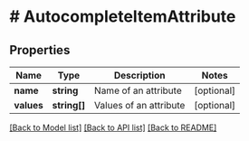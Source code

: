 # # AutocompleteItemAttribute

## Properties

Name | Type | Description | Notes
------------ | ------------- | ------------- | -------------
**name** | **string** | Name of an attribute | [optional]
**values** | **string[]** | Values of an attribute | [optional]

[[Back to Model list]](../../README.md#models) [[Back to API list]](../../README.md#endpoints) [[Back to README]](../../README.md)
